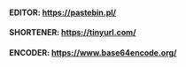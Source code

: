 #### EDITOR: https://pastebin.pl/
#### SHORTENER: https://tinyurl.com/
#### ENCODER: https://www.base64encode.org/
